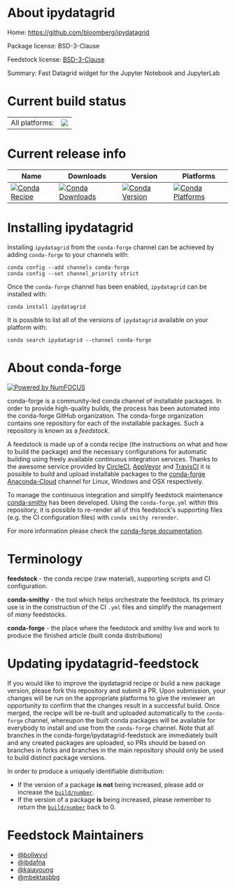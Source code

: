 About ipydatagrid
=================

Home: https://github.com/bloomberg/ipydatagrid

Package license: BSD-3-Clause

Feedstock license: [BSD-3-Clause](https://github.com/conda-forge/ipydatagrid-feedstock/blob/master/LICENSE.txt)

Summary: Fast Datagrid widget for the Jupyter Notebook and JupyterLab

Current build status
====================


<table><tr><td>All platforms:</td>
    <td>
      <a href="https://dev.azure.com/conda-forge/feedstock-builds/_build/latest?definitionId=12077&branchName=master">
        <img src="https://dev.azure.com/conda-forge/feedstock-builds/_apis/build/status/ipydatagrid-feedstock?branchName=master">
      </a>
    </td>
  </tr>
</table>

Current release info
====================

| Name | Downloads | Version | Platforms |
| --- | --- | --- | --- |
| [![Conda Recipe](https://img.shields.io/badge/recipe-ipydatagrid-green.svg)](https://anaconda.org/conda-forge/ipydatagrid) | [![Conda Downloads](https://img.shields.io/conda/dn/conda-forge/ipydatagrid.svg)](https://anaconda.org/conda-forge/ipydatagrid) | [![Conda Version](https://img.shields.io/conda/vn/conda-forge/ipydatagrid.svg)](https://anaconda.org/conda-forge/ipydatagrid) | [![Conda Platforms](https://img.shields.io/conda/pn/conda-forge/ipydatagrid.svg)](https://anaconda.org/conda-forge/ipydatagrid) |

Installing ipydatagrid
======================

Installing `ipydatagrid` from the `conda-forge` channel can be achieved by adding `conda-forge` to your channels with:

```
conda config --add channels conda-forge
conda config --set channel_priority strict
```

Once the `conda-forge` channel has been enabled, `ipydatagrid` can be installed with:

```
conda install ipydatagrid
```

It is possible to list all of the versions of `ipydatagrid` available on your platform with:

```
conda search ipydatagrid --channel conda-forge
```


About conda-forge
=================

[![Powered by NumFOCUS](https://img.shields.io/badge/powered%20by-NumFOCUS-orange.svg?style=flat&colorA=E1523D&colorB=007D8A)](http://numfocus.org)

conda-forge is a community-led conda channel of installable packages.
In order to provide high-quality builds, the process has been automated into the
conda-forge GitHub organization. The conda-forge organization contains one repository
for each of the installable packages. Such a repository is known as a *feedstock*.

A feedstock is made up of a conda recipe (the instructions on what and how to build
the package) and the necessary configurations for automatic building using freely
available continuous integration services. Thanks to the awesome service provided by
[CircleCI](https://circleci.com/), [AppVeyor](https://www.appveyor.com/)
and [TravisCI](https://travis-ci.com/) it is possible to build and upload installable
packages to the [conda-forge](https://anaconda.org/conda-forge)
[Anaconda-Cloud](https://anaconda.org/) channel for Linux, Windows and OSX respectively.

To manage the continuous integration and simplify feedstock maintenance
[conda-smithy](https://github.com/conda-forge/conda-smithy) has been developed.
Using the ``conda-forge.yml`` within this repository, it is possible to re-render all of
this feedstock's supporting files (e.g. the CI configuration files) with ``conda smithy rerender``.

For more information please check the [conda-forge documentation](https://conda-forge.org/docs/).

Terminology
===========

**feedstock** - the conda recipe (raw material), supporting scripts and CI configuration.

**conda-smithy** - the tool which helps orchestrate the feedstock.
                   Its primary use is in the construction of the CI ``.yml`` files
                   and simplify the management of *many* feedstocks.

**conda-forge** - the place where the feedstock and smithy live and work to
                  produce the finished article (built conda distributions)


Updating ipydatagrid-feedstock
==============================

If you would like to improve the ipydatagrid recipe or build a new
package version, please fork this repository and submit a PR. Upon submission,
your changes will be run on the appropriate platforms to give the reviewer an
opportunity to confirm that the changes result in a successful build. Once
merged, the recipe will be re-built and uploaded automatically to the
`conda-forge` channel, whereupon the built conda packages will be available for
everybody to install and use from the `conda-forge` channel.
Note that all branches in the conda-forge/ipydatagrid-feedstock are
immediately built and any created packages are uploaded, so PRs should be based
on branches in forks and branches in the main repository should only be used to
build distinct package versions.

In order to produce a uniquely identifiable distribution:
 * If the version of a package **is not** being increased, please add or increase
   the [``build/number``](https://docs.conda.io/projects/conda-build/en/latest/resources/define-metadata.html#build-number-and-string).
 * If the version of a package **is** being increased, please remember to return
   the [``build/number``](https://docs.conda.io/projects/conda-build/en/latest/resources/define-metadata.html#build-number-and-string)
   back to 0.

Feedstock Maintainers
=====================

* [@bollwyvl](https://github.com/bollwyvl/)
* [@ibdafna](https://github.com/ibdafna/)
* [@kaiayoung](https://github.com/kaiayoung/)
* [@mbektasbbg](https://github.com/mbektasbbg/)

